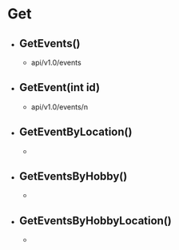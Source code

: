 # Get

- ## GetEvents()

  - api/v1.0/events

- ## GetEvent(int id)

  - api/v1.0/events/n

- ## GetEventByLocation()

  - 

- ## GetEventsByHobby()

  - 

- ## GetEventsByHobbyLocation()

  - 

